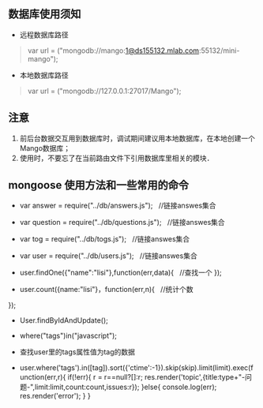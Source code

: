 ## 数据库使用须知
* 远程数据库路径
> var url = ("mongodb://mango:1@ds155132.mlab.com:55132/mini-mango");
* 本地数据库路径
> var url = ("mongodb://127.0.0.1:27017/Mango");
## 注意
1. 前后台数据交互用到数据库时，调试期间建议用本地数据库，在本地创建一个Mango数据库；
2. 使用时，不要忘了在当前路由文件下引用数据库里相关的模块．
## mongoose 使用方法和一些常用的命令

* var answer = require("../db/answers.js");   //链接answes集合
* var question = require("../db/questions.js");   //链接answes集合
* var tog = require("../db/togs.js");     //链接answes集合
* var user = require("../db/users.js");   //链接answes集合

* user.findOne({"name":"lisi"},function(err,data){   //查找一个
});  

* user.count({name:"lisi"}，function(err,n){   //统计个数

});

* User.findByIdAndUpdate();
* where("tags")in("javascript");
* 查找user里的tags属性值为tag的数据 


* user.where('tags').in([tag]).sort({'ctime':-1}).skip(skip).limit(limit).exec(function(err,r){
          if(!err){
            r = r==null?[]:r;
            res.render('topic',{title:type+"-问题-",limit:limit,count:count,issues:r});
          }else{
            console.log(err);
            res.render('error');
        }
   }
